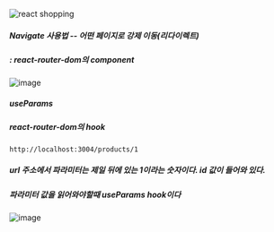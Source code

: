 ![react shopping](https://github.com/gogoringhye/read/assets/145514996/c7aa4ae6-edab-46ee-8e22-bfc61e5136c2)

##### Navigate 사용법 -- 어떤 페이지로 강제 이동(리다이렉트)
##### : react-router-dom의 component
![image](https://github.com/gogoringhye/read/assets/145514996/acd440b4-0bad-4d52-8a41-aa7a786baef6)

##### useParams
##### react-router-dom의 hook

```
http://localhost:3004/products/1
```
##### url 주소에서 파라미터는 제일 뒤에 있는 1이라는 숫자이다. id 값이 들어와 있다.
##### 파라미터 값을 읽어와야할때 useParams hook이다
![image](https://github.com/gogoringhye/read/assets/145514996/ade7dc66-b1f8-4fd3-95b8-59d6531e3658)



